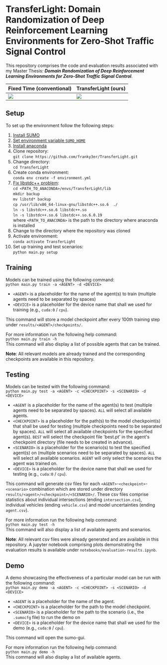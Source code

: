 # TransferLight: Domain Randomization of Deep Reinforcement Learning Environments for Zero-Shot Traffic Signal Control
This repository comprises the code and evaluation results associated with my Master Thesis: 
***Domain Randomization of Deep Reinforcement Learning Environments for Zero-Shot Traffic Signal Control***.

| Fixed Time (conventional)      | TransferLight (ours) |
|--------------------------------| ---------- |
| <img src="gifs/FixedTime.gif"> | <img src="gifs/TransferLight.gif"> |

## Setup
To set up the environment follow the following steps: 
1. [Install SUMO](https://sumo.dlr.de/docs/Installing/index.html)
2. [Set environment variable `SUMO_HOME`](https://sumo.dlr.de/docs/Basics/Basic_Computer_Skills.html#sumo_home)
3. [Install anaconda](https://docs.anaconda.com/free/anaconda/install/index.html)
4. Clone repository: <br>`git clone https://github.com/franky3er/TransferLight.git`
5. Change directory: <br>`cd TransferLight`
6. Create conda environment: <br>`conda env create -f environment.yml`
7. [Fix libstdc++ problem](https://stackoverflow.com/questions/72110384/libgl-error-mesa-loader-failed-to-open-iris): <br>`cd <PATH_TO_ANACONDA>/envs/TransferLight/lib`<br>`mkdir backup`<br>`mv libstd* backup`<br>`cp /usr/lib/x86_64-linux-gnu/libstdc++.so.6  ./`<br>`ln -s libstdc++.so.6 libstdc++.so`<br>`ln -s libstdc++.so.6 libstdc++.so.6.0.19`<br> where `<PATH_TO_ANACONDA>` is the path to the directory where anaconda is installed
8. Change to the directory where the repository was cloned
9. Activate environment: <br>`conda activate TransferLight`
10. Set up training and test scenarios: <br>`python main.py setup`

## Training
Models can be trained using the following command:<br> 
`python main.py train -a <AGENT> -d <DEVICE>`<br>
- `<AGENT>` is a placeholder for the name of the agent(s) to train (multiple agents need to be separated by spaces)
- `<DEVICE>` is a placeholder for the device name that shall we used for training (e.g., `cuda:0` / `cpu`).<br>

This command will store a model checkpoint after every 100th training step under `results/<AGENT>/checkpoints/`.

For more information run the following help command:<br>
`python main.py train -h`<br>
This command will also display a list of possible agents that can be trained.

**Note**: All relevant models are already trained and the corresponding checkpoints are available in this repository.

## Testing

Models can be tested with the following command: <br>
`python main.py test -a <AGENT> -c <CHECKPOINT> -s <SCENARIO> -d <DEVICE>`
- `<AGENT` is a placeholder for the name of the agent(s) to test (multiple agents need to be separated by spaces). `ALL` will select all available agents.
- `<CHECKPOINT>` is a placeholder for the path(s) to the model checkpoint(s) that shall be used for testing (multiple checkpoints need to be separated by spaces). `ALL` will select all available checkpoints for the specified agent(s). `BEST` will select the checkpoint file 'best.pt' in the agent's checkpoint directory (file needs to be created in advance).
- `<SCENARIO>` is a placeholder for the scenario(s) to test the specified agent(s) on (multiple scenarios need to be separated by spaces). `ALL` will select all available scenarios. `AGENT` will only select the scenarios the agent was trained on. 
- `<DEVICE>` is a placeholder for the device name that shall we used for testing (e.g., `cuda:0` / `cpu`).<br>

This command will generate csv files for each `<AGENT>`-`<checkpoint>`-`<scenario>` combination which are stored under directory `results/<agent>/<checkpoint>/<SCENARIO>/`. These csv files comprise statistics about individual intersections (ending `intersection.csv`), individual vehicles (ending `vehicle.csv`) and model uncertainties (ending `agent.csv`).

For more information run the following help command:<br>
`python main.py test -h`<br>
This command will also display a list of available agents and scenarios.

**Note**: All relevant csv files were already generated and are available in this repository. A jupyter notebook comprising plots demonstrating the evaluation results is available under `notebooks/evaluation-results.ipynb`.

## Demo

A demo showcasing the effectiveness of a particular model can be run with the following command: <br>
`python main.py demo -a <AGENT> -c <CHECKPOINT> -s <SCENARIO> -d <DEVICE>`
- `<AGENT` is a placeholder for the name of the agent.
- `<CHECKPOINT>` is a placeholder for the path to the model checkpoint.
- `<SCENARIO>` is a placeholder for the path to the scenario (i.e., the `.sumocfg` file) to run the demo on 
- `<DEVICE>` is a placeholder for the device name that shall we used for the demo (e.g., `cuda:0` / `cpu`).<br>

This command will open the sumo-gui. 

For more information run the following help command:<br>
`python main.py demo -h`<br>
This command will also display a list of available agents.

